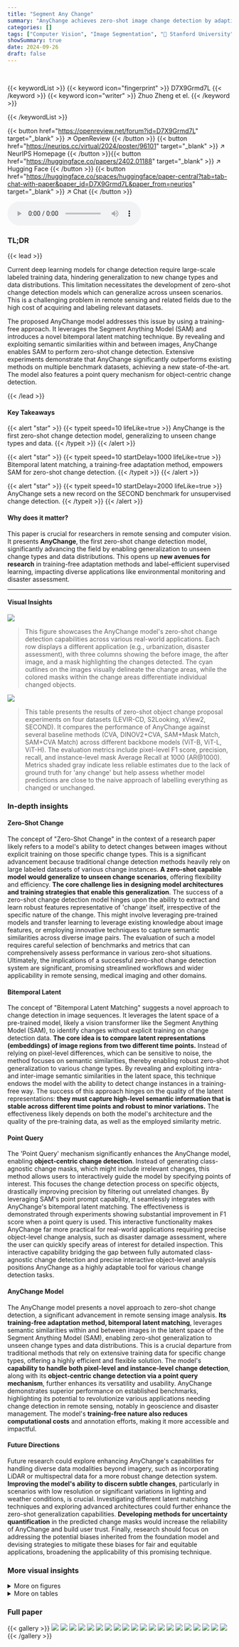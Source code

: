 ```yaml
---
title: "Segment Any Change"
summary: "AnyChange achieves zero-shot image change detection by adapting the Segment Anything Model (SAM) via a training-free bitemporal latent matching method, significantly outperforming previous state-of-th..."
categories: []
tags: ["Computer Vision", "Image Segmentation", "🏢 Stanford University",]
showSummary: true
date: 2024-09-26
draft: false
---
```


<br>

{{< keywordList >}}
{{< keyword icon="fingerprint" >}} D7X9Grmd7L {{< /keyword >}}
{{< keyword icon="writer" >}} Zhuo Zheng et el. {{< /keyword >}}
 
{{< /keywordList >}}

{{< button href="https://openreview.net/forum?id=D7X9Grmd7L" target="_blank" >}}
↗ OpenReview
{{< /button >}}
{{< button href="https://neurips.cc/virtual/2024/poster/96101" target="_blank" >}}
↗ NeurIPS Homepage
{{< /button >}}{{< button href="https://huggingface.co/papers/2402.01188" target="_blank" >}}
↗ Hugging Face
{{< /button >}}
{{< button href="https://huggingface.co/spaces/huggingface/paper-central?tab=tab-chat-with-paper&paper_id=D7X9Grmd7L&paper_from=neurips" target="_blank" >}}
↗ Chat
{{< /button >}}



<audio controls>
    <source src="https://ai-paper-reviewer.com/D7X9Grmd7L/podcast.wav" type="audio/wav">
    Your browser does not support the audio element.
</audio>


### TL;DR


{{< lead >}}

Current deep learning models for change detection require large-scale labeled training data, hindering generalization to new change types and data distributions.  This limitation necessitates the development of zero-shot change detection models which can generalize across unseen scenarios.  This is a challenging problem in remote sensing and related fields due to the high cost of acquiring and labeling relevant datasets.



The proposed AnyChange model addresses this issue by using a training-free approach.  It leverages the Segment Anything Model (SAM) and introduces a novel bitemporal latent matching technique.  By revealing and exploiting semantic similarities within and between images, AnyChange enables SAM to perform zero-shot change detection. Extensive experiments demonstrate that AnyChange significantly outperforms existing methods on multiple benchmark datasets, achieving a new state-of-the-art.  The model also features a point query mechanism for object-centric change detection.

{{< /lead >}}


#### Key Takeaways

{{< alert "star" >}}
{{< typeit speed=10 lifeLike=true >}} AnyChange is the first zero-shot change detection model, generalizing to unseen change types and data. {{< /typeit >}}
{{< /alert >}}

{{< alert "star" >}}
{{< typeit speed=10 startDelay=1000 lifeLike=true >}} Bitemporal latent matching, a training-free adaptation method, empowers SAM for zero-shot change detection. {{< /typeit >}}
{{< /alert >}}

{{< alert "star" >}}
{{< typeit speed=10 startDelay=2000 lifeLike=true >}} AnyChange sets a new record on the SECOND benchmark for unsupervised change detection. {{< /typeit >}}
{{< /alert >}}

#### Why does it matter?
This paper is crucial for researchers in remote sensing and computer vision.  It presents **AnyChange**, the first zero-shot change detection model, significantly advancing the field by enabling generalization to unseen change types and data distributions.  This opens up **new avenues for research** in training-free adaptation methods and label-efficient supervised learning, impacting diverse applications like environmental monitoring and disaster assessment.

------
#### Visual Insights



![](https://ai-paper-reviewer.com/D7X9Grmd7L/figures_1_1.jpg)

> This figure showcases the AnyChange model's zero-shot change detection capabilities across various real-world applications.  Each row displays a different application (e.g., urbanization, disaster assessment), with three columns showing the before image, the after image, and a mask highlighting the changes detected. The cyan outlines on the images visually delineate the change areas, while the colored masks within the change areas differentiate individual changed objects.





![](https://ai-paper-reviewer.com/D7X9Grmd7L/tables_6_1.jpg)

> This table presents the results of zero-shot object change proposal experiments on four datasets (LEVIR-CD, S2Looking, xView2, SECOND).  It compares the performance of AnyChange against several baseline methods (CVA, DINOV2+CVA, SAM+Mask Match, SAM+CVA Match) across different backbone models (ViT-B, ViT-L, ViT-H). The evaluation metrics include pixel-level F1 score, precision, recall, and instance-level mask Average Recall at 1000 (AR@1000).  Metrics shaded gray indicate less reliable estimates due to the lack of ground truth for 'any change' but help assess whether model predictions are close to the naive approach of labelling everything as changed or unchanged.





### In-depth insights


#### Zero-Shot Change
The concept of "Zero-Shot Change" in the context of a research paper likely refers to a model's ability to detect changes between images without explicit training on those specific change types.  This is a significant advancement because traditional change detection methods heavily rely on large labeled datasets of various change instances.  **A zero-shot capable model would generalize to unseen change scenarios**, offering flexibility and efficiency.  **The core challenge lies in designing model architectures and training strategies that enable this generalization**.  The success of a zero-shot change detection model hinges upon the ability to extract and learn robust features representative of 'change' itself, irrespective of the specific nature of the change.  This might involve leveraging pre-trained models and transfer learning to leverage existing knowledge about image features, or employing innovative techniques to capture semantic similarities across diverse image pairs. The evaluation of such a model requires careful selection of benchmarks and metrics that can comprehensively assess performance in various zero-shot situations. Ultimately, the implications of a successful zero-shot change detection system are significant, promising streamlined workflows and wider applicability in remote sensing, medical imaging and other domains.

#### Bitemporal Latent
The concept of "Bitemporal Latent Matching" suggests a novel approach to change detection in image sequences.  It leverages the latent space of a pre-trained model, likely a vision transformer like the Segment Anything Model (SAM), to identify changes without explicit training on change detection data. **The core idea is to compare latent representations (embeddings) of image regions from two different time points.**  Instead of relying on pixel-level differences, which can be sensitive to noise, the method focuses on semantic similarities, thereby enabling robust zero-shot generalization to various change types.  By revealing and exploiting intra- and inter-image semantic similarities in the latent space, this technique endows the model with the ability to detect change instances in a training-free way.  The success of this approach hinges on the quality of the latent representations: **they must capture high-level semantic information that is stable across different time points and robust to minor variations.** The effectiveness likely depends on both the model's architecture and the quality of the pre-training data, as well as the employed similarity metric.

#### Point Query
The 'Point Query' mechanism significantly enhances the AnyChange model, enabling **object-centric change detection**.  Instead of generating class-agnostic change masks, which might include irrelevant changes, this method allows users to interactively guide the model by specifying points of interest.  This focuses the change detection process on specific objects, drastically improving precision by filtering out unrelated changes. By leveraging SAM's point prompt capability, it seamlessly integrates with AnyChange's bitemporal latent matching. The effectiveness is demonstrated through experiments showing substantial improvement in F1 score when a point query is used. This interactive functionality makes AnyChange far more practical for real-world applications requiring precise object-level change analysis, such as disaster damage assessment, where the user can quickly specify areas of interest for detailed inspection. This interactive capability bridging the gap between fully automated class-agnostic change detection and precise interactive object-level analysis positions AnyChange as a highly adaptable tool for various change detection tasks.

#### AnyChange Model
The AnyChange model presents a novel approach to zero-shot change detection, a significant advancement in remote sensing image analysis.  **Its training-free adaptation method, bitemporal latent matching**, leverages semantic similarities within and between images in the latent space of the Segment Anything Model (SAM), enabling zero-shot generalization to unseen change types and data distributions.  This is a crucial departure from traditional methods that rely on extensive training data for specific change types, offering a highly efficient and flexible solution. The model's **capability to handle both pixel-level and instance-level change detection**, along with its **object-centric change detection via a point query mechanism**, further enhances its versatility and usability.  AnyChange demonstrates superior performance on established benchmarks, highlighting its potential to revolutionize various applications needing change detection in remote sensing, notably in geoscience and disaster management. The model's **training-free nature also reduces computational costs** and annotation efforts, making it more accessible and impactful.

#### Future Directions
Future research could explore enhancing AnyChange's capabilities for handling diverse data modalities beyond imagery, such as incorporating LiDAR or multispectral data for a more robust change detection system. **Improving the model's ability to discern subtle changes**, particularly in scenarios with low resolution or significant variations in lighting and weather conditions, is crucial.  Investigating different latent matching techniques and exploring advanced architectures could further enhance the zero-shot generalization capabilities.  **Developing methods for uncertainty quantification** in the predicted change masks would increase the reliability of AnyChange and build user trust.  Finally,  research should focus on addressing the potential biases inherited from the foundation model and devising strategies to mitigate these biases for fair and equitable applications, broadening the applicability of this promising technique.


### More visual insights

<details>
<summary>More on figures
</summary>


![](https://ai-paper-reviewer.com/D7X9Grmd7L/figures_2_1.jpg)

> This figure illustrates the AnyChange model's architecture. It shows how the Segment Anything Model (SAM) is used as a base, with bitemporal latent matching for zero-shot change detection and a point query mechanism for object-centric change detection.  The process begins with SAM processing the images to produce object masks and image embeddings.  Then, a bidirectional matching step (bitemporal latent matching) compares the embeddings to assess the change confidence score for each proposed change. This is followed by a top-k selection or thresholding for change detection. Finally, a point query mechanism allows users to select specific areas of interest, which helps refine the change detection results by leveraging semantic similarities to filter class-agnostic masks and pinpoint object-centric changes.


![](https://ai-paper-reviewer.com/D7X9Grmd7L/figures_4_1.jpg)

> This figure provides empirical evidence supporting the existence of semantic similarities within and between satellite images at different times.  Part (a) shows intra-image similarity using PCA visualization and point queries on a single image to demonstrate that objects of the same category have similar embeddings in SAM's latent space. Part (b) shows inter-image similarity by using object proposals from one image as queries to match proposals in another image from the same location but at a different time, showing consistent results and semantic similarity persists even with temporal differences.


![](https://ai-paper-reviewer.com/D7X9Grmd7L/figures_4_2.jpg)

> This figure provides empirical evidence supporting the existence of semantic similarities within and between satellite images at different times using the Segment Anything Model (SAM).  The left panel (a) shows intra-image similarity, demonstrating how objects of the same category in a single image have similar representations in SAM's latent space (visualized via PCA and a probing experiment). The right panel (b) shows inter-image similarity, demonstrating that object proposals from an image at one time point (t1) can be successfully matched to similar objects in an image from the same location at a different time point (t2). This similarity is crucial for the AnyChange model's ability to perform zero-shot change detection. 


![](https://ai-paper-reviewer.com/D7X9Grmd7L/figures_8_1.jpg)

> This figure demonstrates the effectiveness of the point query mechanism in AnyChange. The leftmost column shows the images at time t and t+1, respectively. The remaining columns demonstrate how the change masks generated by AnyChange change with different numbers of point queries. When no point query is used (i.e., the second column), AnyChange generates class-agnostic change masks, which represent all types of change. Using point queries allows the model to focus on specific semantic objects of interest. As the number of point queries increases, the change masks become more accurate and focused on the objects that are specified using the point queries.


![](https://ai-paper-reviewer.com/D7X9Grmd7L/figures_14_1.jpg)

> This figure showcases AnyChange's zero-shot change detection capabilities across various geoscience applications.  Each row displays a before image, an after image, and a corresponding change mask.  The change mask highlights areas where changes have occurred, with different colors indicating distinct changes. The cyan outlines show the boundaries of these change areas clearly on the before and after images.


![](https://ai-paper-reviewer.com/D7X9Grmd7L/figures_14_2.jpg)

> This figure demonstrates the impact of using point queries in the AnyChange model for object-centric change detection. It shows how the model's output changes as the number of point queries increases, progressing from class-agnostic change masks (no point query) to more focused and accurate change detection as more point queries are used.


![](https://ai-paper-reviewer.com/D7X9Grmd7L/figures_14_3.jpg)

> This figure demonstrates the point query mechanism of the AnyChange model.  It shows how class-agnostic change masks (without a point query) can be refined to focus on object-centric changes by specifying points of interest.  The left column displays pre-event imagery, the middle column displays post-event imagery, and the right column shows the corresponding change masks. The rows illustrate different query scenarios: no query, a single point query, and multiple point queries, demonstrating how the precision of change detection improves with additional semantic information from user-provided points.


</details>




<details>
<summary>More on tables
</summary>


![](https://ai-paper-reviewer.com/D7X9Grmd7L/tables_7_1.jpg)
> This table presents the ablation study of matching direction in the AnyChange model. It compares the performance of bidirectional matching against two single-directional matching strategies (from t to t+1 and from t+1 to t). The results show that bidirectional matching is more robust and achieves better performance across all four datasets (LEVIR-CD, S2Looking, xView2, and SECOND) and metrics (F1, Precision, Recall, and mask AR@1000). The superior performance of bidirectional matching is attributed to its inherent temporal symmetry, which is crucial for effectively capturing change events in bitemporal remote sensing images.

![](https://ai-paper-reviewer.com/D7X9Grmd7L/tables_7_2.jpg)
> This ablation study demonstrates the robustness of the AnyChange model to variations in radiation.  The table presents the performance metrics (F1 score, precision, recall, and mask AR@1000) across four different datasets (LEVIR-CD, S2Looking (binary), xView2 (binary), and SECOND (binary)).  The 'baseline' row shows the results without any added radiation variation. The 'w/ color jitter' row shows the results with random color jitter applied to both pre- and post-event images, simulating radiation variations.  The relatively small change in performance metrics indicates that AnyChange is robust to these variations.

![](https://ai-paper-reviewer.com/D7X9Grmd7L/tables_7_3.jpg)
> This table presents the results of zero-shot object-centric change detection experiments. It compares the performance of the AnyChange model with and without the point query mechanism. The metrics used are F1 score, precision, and recall for LEVIR-CD, S2Looking (binary), and xView2 (binary) datasets.  The improvement in performance is shown when using one and three points as queries for object-centric change detection. The results show a significant gain in F1 score with the point query, but a trade-off between precision and recall when using a single point. Adding more points improves the recall and maintains the precision improvement.

![](https://ai-paper-reviewer.com/D7X9Grmd7L/tables_8_1.jpg)
> This table compares the performance of AnyChange with other state-of-the-art change detection methods on the S2Looking dataset for supervised object change detection.  It shows the F1 score, precision, recall, number of parameters, and floating point operations (FLOPs) for each method, along with the backbone network used (ResNet-18 or MiT-B1) and the amount of labeled pixels used for fine-tuning (100%, 1%, or 0.1%). AnyChange achieves comparable performance to models trained on 100% of the labeled data, while only using a very small fraction (3500 pixels).

![](https://ai-paper-reviewer.com/D7X9Grmd7L/tables_9_1.jpg)
> This table compares the performance of AnyChange with other state-of-the-art unsupervised change detection methods on the SECOND dataset.  It shows the F1 score, precision, and recall for each method, highlighting AnyChange's superior performance, especially when combined with ChangeStar.  The table demonstrates AnyChange's effectiveness as a zero-shot approach and also showcases the performance boost achievable by leveraging pseudo-labels generated by AnyChange for supervised training.

</details>




### Full paper

{{< gallery >}}
<img src="https://ai-paper-reviewer.com/D7X9Grmd7L/1.png" class="grid-w50 md:grid-w33 xl:grid-w25" />
<img src="https://ai-paper-reviewer.com/D7X9Grmd7L/2.png" class="grid-w50 md:grid-w33 xl:grid-w25" />
<img src="https://ai-paper-reviewer.com/D7X9Grmd7L/3.png" class="grid-w50 md:grid-w33 xl:grid-w25" />
<img src="https://ai-paper-reviewer.com/D7X9Grmd7L/4.png" class="grid-w50 md:grid-w33 xl:grid-w25" />
<img src="https://ai-paper-reviewer.com/D7X9Grmd7L/5.png" class="grid-w50 md:grid-w33 xl:grid-w25" />
<img src="https://ai-paper-reviewer.com/D7X9Grmd7L/6.png" class="grid-w50 md:grid-w33 xl:grid-w25" />
<img src="https://ai-paper-reviewer.com/D7X9Grmd7L/7.png" class="grid-w50 md:grid-w33 xl:grid-w25" />
<img src="https://ai-paper-reviewer.com/D7X9Grmd7L/8.png" class="grid-w50 md:grid-w33 xl:grid-w25" />
<img src="https://ai-paper-reviewer.com/D7X9Grmd7L/9.png" class="grid-w50 md:grid-w33 xl:grid-w25" />
<img src="https://ai-paper-reviewer.com/D7X9Grmd7L/10.png" class="grid-w50 md:grid-w33 xl:grid-w25" />
<img src="https://ai-paper-reviewer.com/D7X9Grmd7L/11.png" class="grid-w50 md:grid-w33 xl:grid-w25" />
<img src="https://ai-paper-reviewer.com/D7X9Grmd7L/12.png" class="grid-w50 md:grid-w33 xl:grid-w25" />
<img src="https://ai-paper-reviewer.com/D7X9Grmd7L/13.png" class="grid-w50 md:grid-w33 xl:grid-w25" />
<img src="https://ai-paper-reviewer.com/D7X9Grmd7L/14.png" class="grid-w50 md:grid-w33 xl:grid-w25" />
<img src="https://ai-paper-reviewer.com/D7X9Grmd7L/15.png" class="grid-w50 md:grid-w33 xl:grid-w25" />
<img src="https://ai-paper-reviewer.com/D7X9Grmd7L/16.png" class="grid-w50 md:grid-w33 xl:grid-w25" />
<img src="https://ai-paper-reviewer.com/D7X9Grmd7L/17.png" class="grid-w50 md:grid-w33 xl:grid-w25" />
<img src="https://ai-paper-reviewer.com/D7X9Grmd7L/18.png" class="grid-w50 md:grid-w33 xl:grid-w25" />
<img src="https://ai-paper-reviewer.com/D7X9Grmd7L/19.png" class="grid-w50 md:grid-w33 xl:grid-w25" />
<img src="https://ai-paper-reviewer.com/D7X9Grmd7L/20.png" class="grid-w50 md:grid-w33 xl:grid-w25" />
{{< /gallery >}}